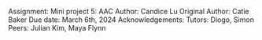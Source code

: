 Assignment: Mini project 5: AAC
Author: Candice Lu
Original Author: Catie Baker
Due date: March 6th, 2024
Acknowledgements:
    Tutors: Diogo, Simon
    Peers: Julian Kim, Maya Flynn
